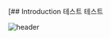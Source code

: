 [## Introduction
테스트 테스트

![header](https://capsule-render.vercel.app/api?type=waving&height=300&color=gradient&text=KWON%20&textBg=false&descAlign=64&descAlignY=20)
